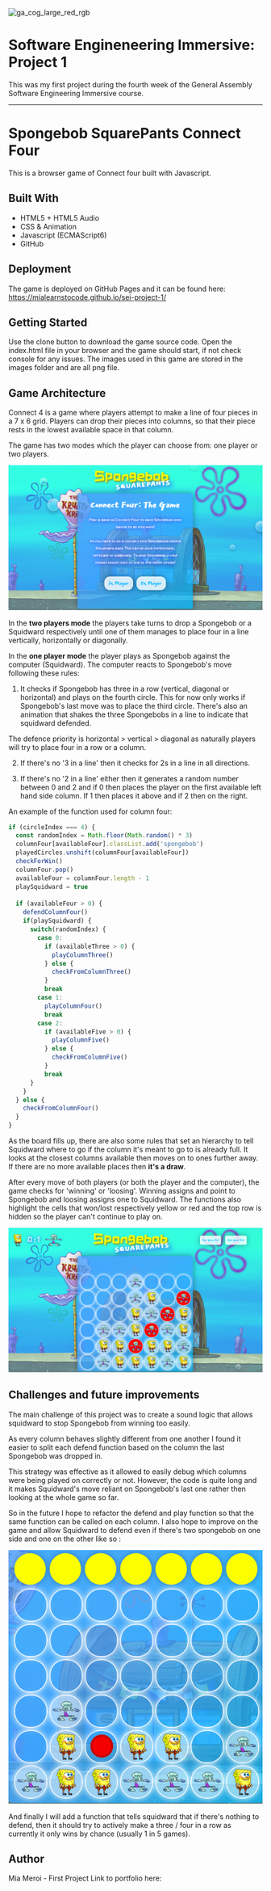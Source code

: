 ![ga_cog_large_red_rgb](https://cloud.githubusercontent.com/assets/40461/8183776/469f976e-1432-11e5-8199-6ac91363302b.png)

# Software Engineneering Immersive: Project 1
This was my first project during the fourth week of the General Assembly Software Engineering Immersive course.

---

# Spongebob SquarePants Connect Four

This is a browser game of Connect four built with Javascript.

## Built With

* HTML5 + HTML5 Audio
* CSS & Animation
* Javascript (ECMAScript6)
* GitHub

## Deployment

The game is deployed on GitHub Pages and it can be found here: https://mialearnstocode.github.io/sei-project-1/

## Getting Started

Use the clone button to download the game source code. Open the index.html file in your browser and the game should start, if not check console for any issues. The images used in this game are stored in the images folder and are all png file.

## Game Architecture

Connect 4 is a game where players attempt to make a line of four pieces in a 7 x 6 grid. Players can drop their pieces into columns, so that their piece rests in the lowest available space in that column.

The game has two modes which the player can choose from: one player or two players.

![readme-one](images/readme-one.png)

In the **two players mode** the players take turns to drop a Spongebob or a Squidward respectively until one of them manages to place four in a line vertically, horizontally or diagonally.

In the **one player mode** the player plays as Spongebob against the computer (Squidward). The computer reacts to Spongebob's move following these rules:

1) It checks if Spongebob has three in a row (vertical, diagonal or horizontal) and plays on the fourth circle. This for now only works if Spongebob's last move was to place the third circle. There's also an animation that shakes the three Spongebobs in a line to indicate that squidward defended.

The defence priority is horizontal > vertical > diagonal as naturally players will try to place four in a row or a column.

2) If there's no '3 in a line' then it checks for 2s in a line in all directions.

3) If there's no '2 in a line' either then it generates a random number between 0 and 2 and if 0 then places the player on the first available left hand side column. If 1 then places it above and if 2 then on the right.

An example of the function used for column four:

```js
if (circleIndex === 4) {
  const randomIndex = Math.floor(Math.random() * 3)
  columnFour[availableFour].classList.add('spongebob')
  playedCircles.unshift(columnFour[availableFour])
  checkForWin()
  columnFour.pop()
  availableFour = columnFour.length - 1
  playSquidward = true

  if (availableFour > 0) {
    defendColumnFour()
    if(playSquidward) {
      switch(randomIndex) {
        case 0:
          if (availableThree > 0) {
            playColumnThree()
          } else {
            checkFromColumnThree()
          }
          break
        case 1:
          playColumnFour()
          break
        case 2:
          if (availableFive > 0) {
            playColumnFive()
          } else {
            checkFromColumnFive()
          }
          break
      }
    }
  } else {
    checkFromColumnFour()
  }
}
```

As the board fills up, there are also some rules that set an hierarchy to tell Squidward where to go if the column it's meant to go to is already full. It looks at the closest columns available then moves on to ones further away. If there are no more available places then **it's a draw**.

After every move of both players (or both the player and the computer), the game checks for 'winning' or 'loosing'. Winning assigns and point to Spongebob and loosing assigns one to Squidward. The functions also highlight the cells that won/lost respectively yellow or red and the top row is hidden so the player can't continue to play on.

![readme-two](images/readme-two.png)


## Challenges and future improvements

The main challenge of this project was to create a sound logic that allows squidward to stop Spongebob from winning too easily.

As every column behaves slightly different from one another I found it easier to split each defend function based on the column the last Spongebob was dropped in.

This strategy was effective as it allowed to easily debug which columns were being played on correctly or not. However, the code is quite long and it makes Squidward's move reliant on Spongebob's last one rather then looking at the whole game so far.

So in the future I hope to refactor the defend and play function so that the same function can be called on each column. I also hope to improve on the game and allow Squidward to defend even if there's two spongebob on one side and one on the other like so :

![readme-three](images/readme-three.png)

And finally I will add a function that tells squidward that if there's nothing to defend, then it should try to actively make a three / four in a row as currently it only wins by chance (usually 1 in 5 games).

## Author

Mia Meroi - First Project
Link to portfolio here:
